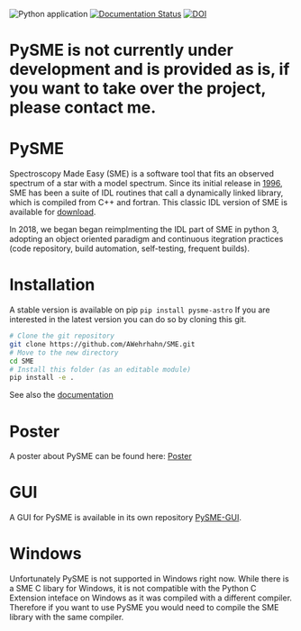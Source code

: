 ![Python application](https://github.com/AWehrhahn/SME/workflows/Python%20application/badge.svg)
[![Documentation Status](https://readthedocs.org/projects/pysme-astro/badge/?version=latest)](https://pysme-astro.readthedocs.io/en/latest/?badge=latest)
[![DOI](https://zenodo.org/badge/DOI/10.5281/zenodo.5547527.svg)](https://doi.org/10.5281/zenodo.5547527)

# PySME is not currently under development and is provided as is, if you want to take over the project, please contact me.

# PySME

Spectroscopy Made Easy (SME) is a software tool that fits an observed
spectrum of a star with a model spectrum. Since its initial release in
[1996](http://adsabs.harvard.edu/abs/1996A%26AS..118..595V), SME has been a
suite of IDL routines that call a dynamically linked library, which is
compiled from C++ and fortran. This classic IDL version of SME is available
for [download](http://www.stsci.edu/~valenti/sme.html).

In 2018, we began began reimplmenting the IDL part of SME in python 3,
adopting an object oriented paradigm and continuous itegration practices
(code repository, build automation, self-testing, frequent builds).

# Installation

A stable version is available on pip `pip install pysme-astro`
If you are interested in the latest version you can do so by cloning this git.
```bash
# Clone the git repository
git clone https://github.com/AWehrhahn/SME.git
# Move to the new directory
cd SME
# Install this folder (as an editable module)
pip install -e .
```
See also the [documentation](https://pysme-astro.readthedocs.io/en/latest/usage/installation.html)

# Poster

A poster about PySME can be found here: [Poster](http://sme.astro.uu.se/poster.html)

# GUI

A GUI for PySME is available in its own repository [PySME-GUI](https://github.com/AWehrhahn/PySME-GUI).

# Windows

Unfortunately PySME is not supported in Windows right now. While there is a SME C libary for Windows, it is not compatible with the Python C Extension inteface on Windows as it was compiled with a different compiler. Therefore if you want to use PySME you would need to compile the SME library with the same compiler.
